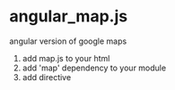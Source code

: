 # angular_map.js
angular version of google maps

1. add map.js to your html
2. add 'map' dependency to your module
3. add directive <pre><cdoe><map></map></code></pre>
